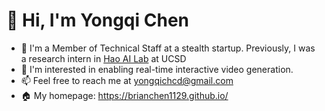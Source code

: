 # 👋 Hi, I'm Yongqi Chen

- 👋 I'm a Member of Technical Staff at a stealth startup. Previously, I was a research intern in [Hao AI Lab](https://hao-ai-lab.github.io/) at UCSD
- 👀 I'm interested in enabling real-time interactive video generation.
- 📫 Feel free to reach me at yongqichcd@gmail.com
- 🏠 My homepage: https://brianchen1129.github.io/

<!---
BrianChen1129/BrianChen1129 is a ✨ special ✨ repository because its `README.md` (this file) appears on your GitHub profile.
You can click the Preview link to take a look at your changes.
--->
